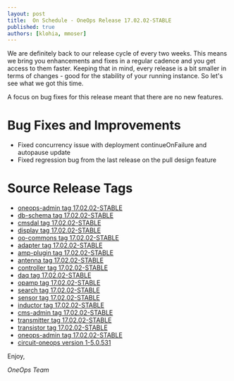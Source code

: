 ```yaml
---
layout: post
title:  On Schedule - OneOps Release 17.02.02-STABLE
published: true
authors: [klohia, mmoser]
---
```


We are definitely back to our release cycle of every two weeks. This means we bring you enhancements and fixes in a 
regular cadence and you get access to them faster. Keeping that in mind, every release is a bit smaller in terms of
changes - good for the stability of your running instance. So let's see what we got this time.

<!--more-->

A focus on bug fixes for this release meant that there are no new features. 

# Bug Fixes and Improvements

- Fixed concurrency issue with deployment continueOnFailure and autopause update
- Fixed regression bug from the last release on the pull design feature

# Source Release Tags

- [oneops-admin tag 17.02.02-STABLE](https://github.com/oneops/oneops-admin/tree/17.02.02-STABLE)
- [db-schema tag 17.02.02-STABLE](https://github.com/oneops/db-schema/tree/17.02.02-STABLE)
- [cmsdal tag 17.02.02-STABLE](https://github.com/oneops/cmsdal/tree/17.02.02-STABLE)
- [display tag 17.02.02-STABLE](https://github.com/oneops/display/tree/17.02.02-STABLE)
- [oo-commons tag 17.02.02-STABLE](https://github.com/oneops/oo-commons/tree/17.02.02-STABLE)
- [adapter tag 17.02.02-STABLE](https://github.com/oneops/adapter/tree/17.02.02-STABLE)
- [amp-plugin tag 17.02.02-STABLE](https://github.com/oneops/amq-plugin/tree/17.02.02-STABLE)
- [antenna tag 17.02.02-STABLE](https://github.com/oneops/antenna/tree/17.02.02-STABLE)
- [controller tag 17.02.02-STABLE](https://github.com/oneops/controller/tree/17.02.02-STABLE)
- [daq tag 17.02.02-STABLE](https://github.com/oneops/daq/tree/17.02.02-STABLE)
- [opamp tag 17.02.02-STABLE](https://github.com/oneops/opamp/tree/17.02.02-STABLE)
- [search tag 17.02.02-STABLE](https://github.com/oneops/search/tree/17.02.02-STABLE)
- [sensor tag 17.02.02-STABLE](https://github.com/oneops/sensor/tree/17.02.02-STABLE)
- [inductor tag 17.02.02-STABLE](https://github.com/oneops/inductor/tree/17.02.02-STABLE)
- [cms-admin tag 17.02.02-STABLE](https://github.com/oneops/cms-admin/tree/17.02.02-STABLE)
- [transmitter tag 17.02.02-STABLE](https://github.com/oneops/transmitter/tree/17.02.02-STABLE)
- [transistor tag 17.02.02-STABLE](https://github.com/oneops/transistor/tree/17.02.02-STABLE)
- [oneops-admin tag 17.02.02-STABLE](https://github.com/oneops/oneops-admin/tree/17.02.02-STABLE)
- [circuit-oneops version 1-5.0.531](https://github.com/oneops/circuit-oneops-1/releases/tag/circuit-oneops-1-5.0.531)

Enjoy,

_OneOps Team_
